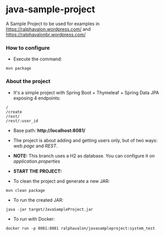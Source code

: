 # java-sample-project
A Sample Project to be used for examples in https://ralphavalon.wordpress.com/ and https://ralphavalonbr.wordpress.com/

### How to configure ###
* Execute the command:
```
mvn package
```

### About the project ###

* It's a simple project with Spring Boot + Thymeleaf + Spring Data JPA exposing 4 endpoints:
```
/
/create
/rest/
/rest/:user_id
```

* Base path: **http://localhost:8081/**

* The project is about adding and getting users only, but of two ways: *web page* and *REST*.

* **NOTE:** This branch uses a H2 as database. You can configure it on *application.properties*

* **START THE PROJECT:**

* To clean the project and generate a new JAR:

```
mvn clean package
```

* To run the created JAR:

```
java -jar target/JavaSampleProject.jar
```

* To run with Docker:

```
docker run -p 8081:8081 ralphavalon/javasampleproject:system_test
```